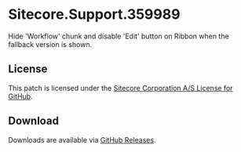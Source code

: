 # Sitecore.Support.359989
Hide 'Workflow' chunk and disable 'Edit' button on Ribbon when the fallback version is shown.

## License  
This patch is licensed under the [Sitecore Corporation A/S License for GitHub](https://github.com/sitecoresupport/Sitecore.Support.359989/blob/master/LICENSE).  

## Download  
Downloads are available via [GitHub Releases](https://github.com/sitecoresupport/Sitecore.Support.359989/releases).  
